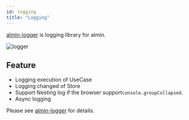 ```yaml
---
id: logging
title: "Logging"
---
```


[almin-logger](https://www.npmjs.com/package/almin-logger "almin-logger") is logging library for almin.

![logger](https://monosnap.com/file/hrgv2Vo1Uec5o4RXBD5APMn8FCKEIC.png)

## Feature

- Logging execution of UseCase
- Logging changed of Store
- Support Nesting log if the browser support`console.groupCollapsed`.
- Async logging

Please see [almin-logger](https://www.npmjs.com/package/almin-logger "almin-logger") for details.
